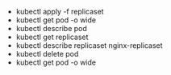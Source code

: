 - kubectl apply -f replicaset
- kubectl get pod -o wide
- kubectl describe pod <pod-name>
- kubectl get replicaset 
- kubectl describe replicaset nginx-replicaset
- kubectl delete pod <pod-name>
- kubectl get pod -o wide